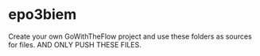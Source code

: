 # epo3biem

Create your own GoWithTheFlow project and use these folders as sources for files. AND ONLY PUSH THESE FILES.
